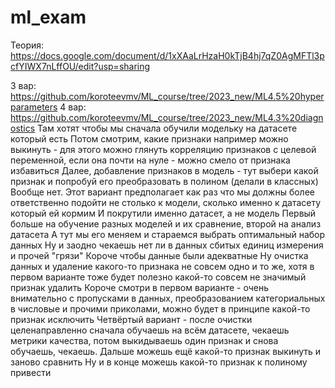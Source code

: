 # ml_exam
Теория: https://docs.google.com/document/d/1xXAaLrHzaH0kTjB4hj7qZ0AgMFTl3pcfYIWX7nLffOU/edit?usp=sharing

3 вар: https://github.com/koroteevmv/ML_course/tree/2023_new/ML4.5%20hyperparameters
4 вар: https://github.com/koroteevmv/ML_course/tree/2023_new/ML4.3%20diagnostics
      Там хотят чтобы мы сначала обучили модельку на датасете который есть
      Потом смотрим, какие признаки например можно выкинуть - для этого можно глянуть корреляцию признаков с целевой переменной, если она почти на нуле - можно смело от признака избавиться
      Далее, добавление признаков в модель - тут выбери какой признак и попробуй его преобразовать в полином (делали в классных)
      Вообще нет. Этот вариант предполагает как раз что мы должны более ответственно подойти не столько к модели, сколько именно к датасету который ей кормим
      И покрутили именно датасет, а не модель
      Первый больше на обучение разных моделей и их сравнение, второй на анализ датасета
      А тут мы его меняем и стараемся выбрать оптимальный набор данных
      Ну и заодно чекаешь нет ли в данных сбитых единиц измерения и прочей "грязи"
      Короче чтобы данные были адекватные
      Ну очистка данных и удаление какого-то признака не совсем одно и то же, хотя в первом варианте тоже будет полезно какой-то совсем не значимый признак удалить
      Короче смотри в первом варианте - очень внимательно с пропусками в данных, преобразованием категориальных в числовые и прочими приколами, можно будет в принципе какой-то признак исключить
      Четвёртый вариант - после очистки целенаправленно сначала обучаешь на всём датасете, чекаешь метрики качества, потом выкидываешь один признак и снова обучаешь, чекаешь. Дальше можешь ещё какой-то признак выкинуть и заново сравнить
      Ну и в конце можешь какой-то признак к полиному привести
